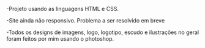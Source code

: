 <p>-Projeto usando as linguagens HTML e CSS.</p>
<p>-Site ainda não responsivo. Problema a ser resolvido em breve</p>
<p>-Todos os designs de imagens, logo, logotipo, escudo e ilustrações no geral foram feitos por mim usando o photoshop.</p>
